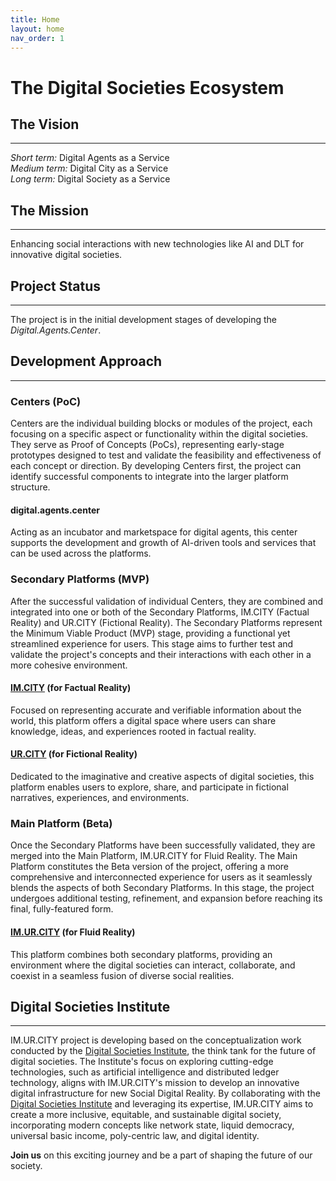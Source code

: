 ```yaml
---
title: Home
layout: home
nav_order: 1
---
```


# The Digital Societies Ecosystem

## The Vision 
---------------------------------------
_Short term:_ Digital Agents as a Service        
_Medium term:_ Digital City as a Service        
_Long term:_ Digital Society as a Service       


## The Mission 
---------------------------------------
Enhancing social interactions with new technologies like AI and DLT for innovative digital societies.


## Project Status
---------------------------------------
The project is in the initial development stages of developing the _Digital.Agents.Center_. 


## Development Approach
---------------------------------------


### Centers (PoC)       



Centers are the individual building blocks or modules of the project, each focusing on a specific aspect or functionality within the digital societies. They serve as Proof of Concepts (PoCs), representing early-stage prototypes designed to test and validate the feasibility and effectiveness of each concept or direction. By developing Centers first, the project can identify successful components to integrate into the larger platform structure.

#### **digital.agents.center** 
Acting as an incubator and marketspace for digital agents, this center supports the development and growth of AI-driven tools and services that can be used across the platforms.

<!--
#### **digital.libraries.center**
This center serves as a repository for digital content and knowledge, providing users with access to various resources and information relevant to the digital societies.

#### **digital.ledgers.center** 
Responsible for managing digital rewards and reputation ledgers, this center employs distributed ledger technology to ensure transparency, security, and fairness in the distribution of social rewards and the maintenance of social status within the digital societies.

#### **digital.debates.center** 
This center focuses on augmented analytics, providing a space for users to engage in social debates and discussions using advanced data analysis and visualization tools to support well-informed decision-making.

#### **digital.decisions.center** 
Dedicated to facilitating augmented decision-making processes, this center employs AI-driven tools and technologies to help users and communities make more informed, context-aware decisions in various aspects of their digital societies.

#### **digital.experiences.center** 
This center organizes and hosts digital events and competitions, offering users a platform to engage in interactive experiences, showcase their skills, and connect with others within the digital societies.
-->

### Secondary Platforms (MVP)      


After the successful validation of individual Centers, they are combined and integrated into one or both of the Secondary Platforms, IM.CITY (Factual Reality) and UR.CITY (Fictional Reality). The Secondary Platforms represent the Minimum Viable Product (MVP) stage, providing a functional yet streamlined experience for users. This stage aims to further test and validate the project's concepts and their interactions with each other in a more cohesive environment.

#### **[IM.CITY]** (for Factual Reality) 
Focused on representing accurate and verifiable information about the world, this platform offers a digital space where users can share knowledge, ideas, and experiences rooted in factual reality.

#### **[UR.CITY]** (for Fictional Reality) 
Dedicated to the imaginative and creative aspects of digital societies, this platform enables users to explore, share, and participate in fictional narratives, experiences, and environments.


### Main Platform (Beta)   


Once the Secondary Platforms have been successfully validated, they are merged into the Main Platform, IM.UR.CITY for Fluid Reality. The Main Platform constitutes the Beta version of the project, offering a more comprehensive and interconnected experience for users as it seamlessly blends the aspects of both Secondary Platforms. In this stage, the project undergoes additional testing, refinement, and expansion before reaching its final, fully-featured form.

#### **[IM.UR.CITY]** (for Fluid Reality) 
This platform combines both secondary platforms, providing an environment where the digital societies can interact, collaborate, and coexist in a seamless fusion of diverse social realities.


## Digital Societies Institute
---------------------------------------

IM.UR.CITY project is developing based on the conceptualization work conducted by the [Digital Societies Institute], the think tank for the future of digital societies. The Institute's focus on exploring cutting-edge technologies, such as artificial intelligence and distributed ledger technology, aligns with IM.UR.CITY's mission to develop an innovative digital infrastructure for new Social Digital Reality. By collaborating with the [Digital Societies Institute] and leveraging its expertise, IM.UR.CITY aims to create a more inclusive, equitable, and sustainable digital society, incorporating modern concepts like network state, liquid democracy, universal basic income, poly-centric law, and digital identity.


**Join us** on this exciting journey and be a part of shaping the future of our society.


[IM.UR.CITY]: https://im.ur.city "I'M UR CITY"
[IM.CITY]: https://docs.im.city "The ImMersive City"
[UR.CITY]: https://docs.ur.city "The UnReal City"
[Digital Societies Institute]: https://digital.societies.institute "Digital Societies Institute"
